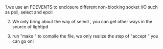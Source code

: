 1.we use an FDEVENTS to enclosure different non-blocking socket I/O such as poll, select and epoll

2. We only bring about the way of select , you can get other ways in the source of lighttpd

3. run "make " to compile the file, we only realize the step of "accept " you can go on!


